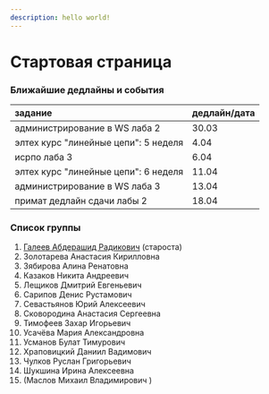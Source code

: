 ```yaml
---
description: hello world!
---
```


# Стартовая страница

### Ближайшие дедлайны и события

| задание | дедлайн/дата |
| :--- | :--- |
| администрирование в WS лаба 2 | 30.03 |
| элтех курс "линейные цепи": 5 неделя | 4.04 |
| исрпо лаба 3 | 6.04 |
| элтех курс "линейные цепи": 6 неделя | 11.04 |
| администрирование в WS лаба 3 | 13.04 |
| примат дедлайн сдачи лабы 2 | 18.04 |

### Список группы

1. [Галеев Абдерашид Радикович](https://vk.com/grashid) \(староста\) 
2. Золотарева Анастасия Кирилловна 
3. Зябирова Алина Ренатовна 
4. Казаков Никита Андреевич 
5. Лещиков Дмитрий Евгеньевич  
6. Сарипов Денис Рустамович 
7. Севастьянов Юрий Алексеевич
8. Сковородина Анастасия Сергеевна
9. Тимофеев Захар Игорьевич 
10. Усачёва Мария Александровна 
11. Усманов Булат Тимурович 
12. Храповицкий Даниил Вадимович 
13. Чулков Руслан Григорьевич 
14. Шукшина Ирина Алексеевна
15. \(Маслов Михаил Владимирович \)


